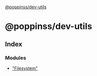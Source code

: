 [@poppinss/dev-utils](README.md)

# @poppinss/dev-utils

## Index

### Modules

* ["Filesystem"](modules/_filesystem_.md)
